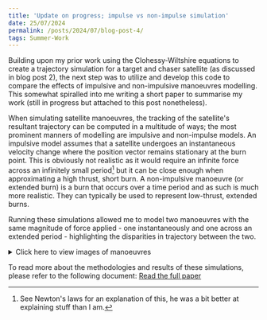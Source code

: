 ```yaml
---
title: 'Update on progress; impulse vs non-impulse simulation'
date: 25/07/2024
permalink: /posts/2024/07/blog-post-4/
tags: Summer-Work
---
```

Building upon my prior work using the Clohessy-Wiltshire equations to create a trajectory simulation for a target and chaser satellite (as discussed in blog post 2), the next step was to utilize and develop this code to compare the effects of impulsive and non-impulsive manoeuvres modelling. This somewhat spiralled into me writing a short paper to summarise my work (still in progress but attached to this post nonetheless).

When simulating satellite manoeuvres, the tracking of the satellite's resultant trajectory can be computed in a multitude of ways; the most prominent manners of modelling are impulsive and non-impulse models. An impulsive model assumes that a satellite undergoes an instantaneous velocity change where the position vector remains stationary at the burn point. This is obviously not realistic as it would require an infinite force across an infinitely small period[^1] but it can be close enough when approximating a high thrust, short burn. A non-impulsive manoeuvre (or extended burn) is a burn that occurs over a time period and as such is much more realistic. They can typically be used to represent low-thrust, extended burns. 

Running these simulations allowed me to model two manoeuvres with the same magnitude of force applied - one instantaneously and one across an extended period - highlighting the disparities in trajectory between the two.

[^1]: See Newton's laws for an explanation of this, he was a bit better at explaining stuff than I am.

<details>
  <summary>Click here to view images of manoeuvres</summary>
  
  <figure>
    <img src="https://raw.githubusercontent.com/Joosty/Joosty.github.io/master/images/Impulse%202.PNG" alt="Impulsive Manoeuvre">
    <figcaption>Figure 1: Impulsive Manoeuvre - The trajectory resulting from an instantaneous velocity change.</figcaption>
  </figure>
  
  <figure>
    <img src="https://raw.githubusercontent.com/Joosty/Joosty.github.io/master/images/non-impulse%201.PNG" alt="Non-Impulsive Manoeuvre">
    <figcaption>Figure 2: Non-Impulsive Manoeuvre - The trajectory resulting from an extended burn.</figcaption>
  </figure>
</details>


To read more about the methodologies and results of these simulations, please refer to the following document:
[Read the full paper](https://Joosty.github.io/files/Imp_vs_Non-imp_WIP.pdf)

